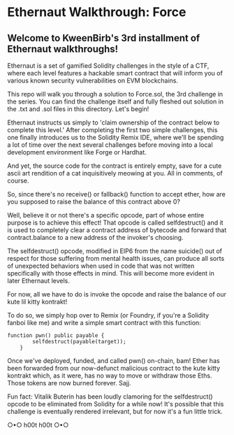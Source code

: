 # Ethernaut Walkthrough: Force
## Welcome to KweenBirb's 3rd installment of Ethernaut walkthroughs! 

Ethernaut is a set of gamified Solidity challenges in the style of a CTF, where each level features a hackable smart contract that will inform you of various known security vulnerabilities on EVM blockchains.

This repo will walk you through a solution to Force.sol, the 3rd challenge in the series. You can find the challenge itself and fully fleshed out solution in the .txt and .sol files in this directory. Let's begin!

Ethernaut instructs us simply to 'claim ownership of the contract below to complete this level.' After completing the first two simple challenges, this one finally introduces us to the Solidity Remix IDE, where we'll be spending a lot of time over the next several challenges before moving into a local development environment like Forge or Hardhat.

And yet, the source code for the contract is entirely empty, save for a cute ascii art rendition of a cat inquisitively meowing at you. All in comments, of course.

So, since there's no receive() or fallback() function to accept ether, how are you supposed to raise the balance of this contract above 0?

Well, believe it or not there's a specific opcode, part of whose entire purpose is to achieve this effect! That opcode is called selfdestruct() and it is used to completely clear a contract address of bytecode and forward that contract.balance to a new address of the invoker's choosing.

The selfdestruct() opcode, modified in EIP6 from the name suicide() out of respect for those suffering from mental health issues, can produce all sorts of unexpected behaviors when used in code that was not written specifically with those effects in mind. This will become more evident in later Ethernaut levels.

For now, all we have to do is invoke the opcode and raise the balance of our kute lil kitty kontrakt!

To do so, we simply hop over to Remix (or Foundry, if you're a Solidity fanboi like me) and write a simple smart contract with this function:

```
function pwn() public payable {
        selfdestruct(payable(target));
    }
```
    
Once we've deployed, funded, and called pwn() on-chain, bam! Ether has been forwarded from our now-defunct malicious contract to the kute kitty kontrakt which, as it were, has no way to move or withdraw those Eths. Those tokens are now burned forever. Sajj.

Fun fact: Vitalik Buterin has been loudly clamoring for the selfdestruct() opcode to be eliminated from Solidity for a while now! It's possible that this challenge is eventually rendered irrelevant, but for now it's a fun little trick.

○•○ h00t h00t ○•○
